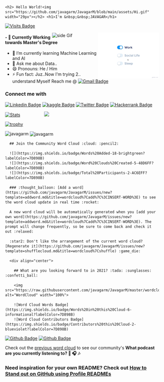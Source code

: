     <h2> Hello World!<img src="https://github.com/javagarm/JavagarM/blob/main/assets/Hi.gif" width="29px"></h2> <h1>I'm &nbsp;&nbsp;JAVAGAR</h1>
  [![Visits Badge](https://badges.pufler.dev/visits/javagarm/javagarm)](https://badges.pufler.dev/visits/javagarm/javagarm)
  
 <img src="https://github.com/javagarm/JavagarM/blob/main/assets/life_balance.gif" alt="side Image" align="right" width="200" height="auto" />
 <img src="https://media3.giphy.com/media/ZEB6yFbLnhyQf7g3hn/giphy.gif" alt="side Gif" align="right" width="150" height="auto"/>
 
#### - 🔭 Currently Working towards Master's Degree
  - 🌱 I’m currently learning Machine Learning and AI
  - 💬 Ask me about Data..
  - 😄 Pronouns: He / Him
  - ⚡ Fun fact: Juz..Now I'm trying 2.. understand Myself
Reach me @ [![Gmail Badge](https://img.shields.io/badge/-javagarjava01-c14438?style=flat&logo=Gmail&logoColor=white&link=mailto:javagarjava01@gmail.com)](mailto:javagarjava01@gmail.com)
### Connect me with
[![Linkedin Badge](https://img.shields.io/badge/-javagarm-blue?style=flat&logo=Linkedin&logoColor=white&link=https://www.linkedin.com/in/javagarm/)](https://www.linkedin.com/in/javagarm/)
[![kaggle Badge](https://img.shields.io/badge/-javagarm-white?style=flat&logo=kaggle&logoColor=blue&link=https://www.kaggle.com/javagarm/)](https://www.kaggle.com/javagarm/)
[![Twitter Badge](https://img.shields.io/badge/-@javagar_m-1ca0f1?style=flat&labelColor=1ca0f1&logo=twitter&logoColor=white&link=https://twitter.com/javagar_m)](https://twitter.com/javagar_m)
[![Hackerrank Badge](https://img.shields.io/badge/-javagarm-2EC866?style=flat&labelfor-the-badge&logo=HackerRank&logoColor=black&link=https://www.hackerrank.com/javagarm/)](https://www.hackerrank.com/javagarm/)


 [![Stats](https://github-readme-stats.vercel.app/api?username=javagarm&show_icons=true&theme=radical)](https://github-readme-stats.vercel.app/api?username=javagarm&show_icons=true&theme=radical)&nbsp; &nbsp; &nbsp; &nbsp; &nbsp; &nbsp; &nbsp; &nbsp; &nbsp; &nbsp; <img src="https://github.com/javagarm/JavagarM/blob/main/assets/saved.gif" width="195">
  
  [![trophy](https://github-profile-trophy.vercel.app/?username=javagarm&theme=juicyfresh&no-frame=true&row=1&&margin-w=20&no-bg=true)](https://github-profile-trophy.vercel.app/?username=javagarm&theme=juicyfresh&no-frame=true&row=1&&margin-w=20&no-bg=true)
  
 <p><img align="left" src="https://github-readme-stats.vercel.app/api/top-langs?username=javagarm&show_icons=true&locale=en&layout=compact" alt="javagarm" /></p>
 <p>&nbsp;<img align="center" src="https://github-readme-streak-stats.herokuapp.com/?user=javagarm&" alt="javagarm" /></p>
  
      ## Join the Community Word Cloud :cloud: :pencil2:

      ![](https://img.shields.io/badge/Words%20Added-18-brightgreen?labelColor=7D898B)
      ![](https://img.shields.io/badge/Word%20Clouds%20Created-5-48D6FF?labelColor=7D898B)
      ![](https://img.shields.io/badge/Total%20Participants-2-AC6EFF?labelColor=7D898B)

      ### :thought_balloon: [Add a word](https://github.com/javagarm/JavagarM/issues/new?template=addword.md&title=wordcloud%7Cadd%7C%3CINSERT-WORD%3E) to see the word cloud update in real time :rocket:

      A new word cloud will be automatically generated when you [add your own word](https://github.com/javagarm/JavagarM/issues/new?template=addword.md&title=wordcloud%7Cadd%7C%3CINSERT-WORD%3E). The prompt will change frequently, so be sure to come back and check it out :relaxed:

      :star2: Don't like the arrangement of the current word cloud? [Regenerate it](https://github.com/javagarm/JavagarM/issues/new?template=shufflecloud.md&title=wordcloud%7Cshuffle) :game_die:

      <div align="center">

        ## What are you looking forward to in 2021? :tada: :sunglasses: :confetti_ball:

        <img src="https://raw.githubusercontent.com/javagarm/JavagarM/master/wordcloud/wordcloud.png" alt="WordCloud" width="100%">

        ![Word Cloud Words Badge](https://img.shields.io/badge/Words%20in%20this%20Cloud-6-informational?labelColor=7D898B)
        ![Word Cloud Contributors Badge](https://img.shields.io/badge/Contributors%20this%20Cloud-2-blueviolet?labelColor=7D898B)


[![Github Badge](https://img.shields.io/badge/-@GOKU--GO-24292e?style=flat&logo=Github&logoColor=white&link=https://github.com/GOKU-GO)](https://github.com/GOKU-GO) [![Github Badge](https://img.shields.io/badge/-@javagarm-24292e?style=flat&logo=Github&logoColor=white&link=https://github.com/javagarm)](https://github.com/javagarm) 

 Check out the [previous word cloud](https://github.com/javagarm/JavagarM/blob/master/previous_clouds/previous_clouds.md#what-podcast-are-you-currently-listening-to-microphone-headphones-notes) to see our community's **What podcast are you currently listening to? :microphone: :headphones: :notes:**</div>

 ### Need inspiration for your own README? Check out [How to Stand out on GitHub using Profile READMEs](https://medium.com/better-programming/how-to-stand-out-on-github-with-profile-readmes-dfd2102a3490?source=friends_link&sk=61df9c4b63b329ad95528b8d7c00061f)